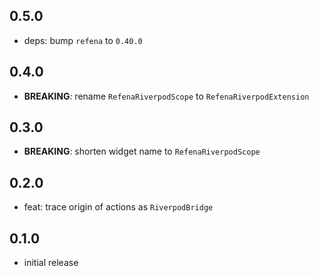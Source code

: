 ## 0.5.0

- deps: bump `refena` to `0.40.0`

## 0.4.0

- **BREAKING**: rename `RefenaRiverpodScope` to `RefenaRiverpodExtension`

## 0.3.0

- **BREAKING**: shorten widget name to `RefenaRiverpodScope`

## 0.2.0

- feat: trace origin of actions as `RiverpodBridge`

## 0.1.0

- initial release
